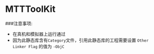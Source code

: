 # MTTToolKit
###注意事项:
- 在真机和模拟器上运行通过
- 因为此静态库含有`Category`文件，引用此静态库的工程需要设置 `Other Linker Flag` 的值为  `-ObjC`
